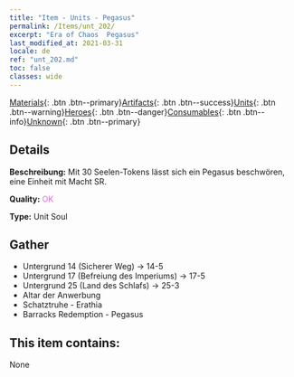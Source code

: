 ```yaml
---
title: "Item - Units - Pegasus"
permalink: /Items/unt_202/
excerpt: "Era of Chaos  Pegasus"
last_modified_at: 2021-03-31
locale: de
ref: "unt_202.md"
toc: false
classes: wide
---
```

 [Materials](/de/Items/){: .btn .btn--primary}[Artifacts](/de/Items/Artifacts/){: .btn .btn--success}[Units](/de/Items/Units/){: .btn .btn--warning}[Heroes](/de/Items/Heroes/){: .btn .btn--danger}[Consumables](/de/Items/Consumables/){: .btn .btn--info}[Unknown](/de/Items/Unknown/){: .btn .btn--primary}

## Details
 **Beschreibung:** Mit 30 Seelen-Tokens lässt sich ein Pegasus beschwören, eine Einheit mit Macht SR.

 **Quality:** <span style="color: #DA70D6">OK</span>

 **Type:** Unit Soul

## Gather

*    Untergrund 14 (Sicherer Weg) -> 14-5 
*    Untergrund 17 (Befreiung des Imperiums) -> 17-5 
*    Untergrund 25 (Land des Schlafs) -> 25-3 
*    Altar der Anwerbung 
*    Schatztruhe - Erathia 
*    Barracks Redemption - Pegasus 

## This item contains:

  None

